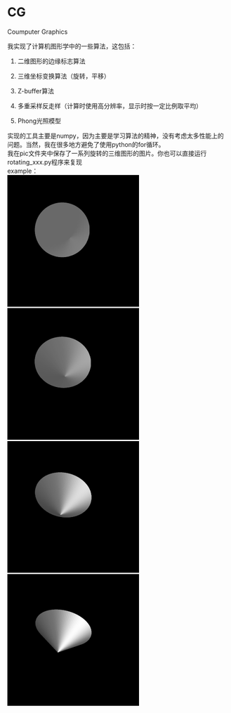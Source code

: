 # CG
Coumputer Graphics  

我实现了计算机图形学中的一些算法，这包括：  

1. 二维图形的边缘标志算法  

2. 三维坐标变换算法（旋转，平移）  

3. Z-buffer算法  

4. 多重采样反走样（计算时使用高分辨率，显示时按一定比例取平均）  

5. Phong光照模型

实现的工具主要是numpy，因为主要是学习算法的精神，没有考虑太多性能上的问题。当然，我在很多地方避免了使用python的for循环。    
我在pic文件夹中保存了一系列旋转的三维图形的图片。你也可以直接运行rotating_xxx.py程序来复现  
example：  
![Image text](https://github.com/Ela-Boska/Computer_Graphic/blob/master/pic/cone0.png)
![Image text](https://github.com/Ela-Boska/Computer_Graphic/blob/master/pic/cone1.png)
![Image text](https://github.com/Ela-Boska/Computer_Graphic/blob/master/pic/cone2.png)
![Image text](https://github.com/Ela-Boska/Computer_Graphic/blob/master/pic/cone3.png)  
